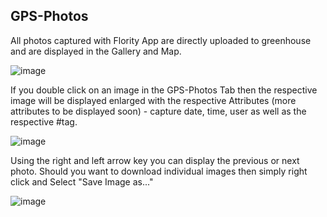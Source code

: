 ## GPS-Photos

All photos captured with Flority App are directly uploaded to greenhouse and are displayed in the Gallery and Map.

![image](https://github.com/Wells-for-Zoe/book/assets/97762115/68600cee-a5d8-4e84-9987-e8a15180a61f)

If you double click on an image in the GPS-Photos Tab then the respective image will be displayed enlarged with the respective Attributes (more attributes to be displayed soon) - capture date, time, user as well as the respective #tag.

![image](https://github.com/Wells-for-Zoe/book/assets/97762115/2dd67b3c-9d7b-4a3e-85dc-7cbf69960991)

Using the right and left arrow key you can display the previous or next photo. Should you want to download individual images then simply right click and Select "Save Image as..."

![image](https://github.com/Wells-for-Zoe/book/assets/97762115/1a7a6c8a-eba6-46e0-ae4e-b9c416416dd8)

